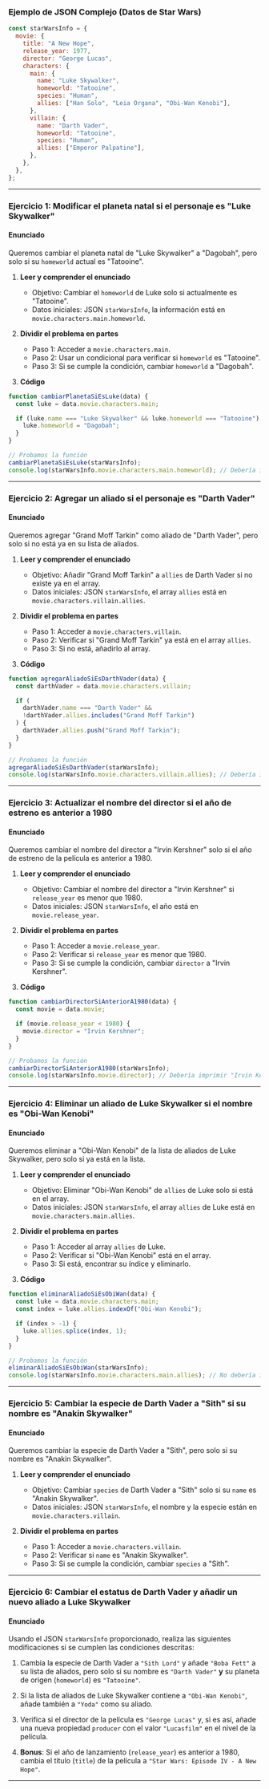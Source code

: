 ### Ejemplo de JSON Complejo (Datos de Star Wars)

```javascript
const starWarsInfo = {
  movie: {
    title: "A New Hope",
    release_year: 1977,
    director: "George Lucas",
    characters: {
      main: {
        name: "Luke Skywalker",
        homeworld: "Tatooine",
        species: "Human",
        allies: ["Han Solo", "Leia Organa", "Obi-Wan Kenobi"],
      },
      villain: {
        name: "Darth Vader",
        homeworld: "Tatooine",
        species: "Human",
        allies: ["Emperor Palpatine"],
      },
    },
  },
};
```

---

### **Ejercicio 1: Modificar el planeta natal si el personaje es "Luke Skywalker"**

#### Enunciado

Queremos cambiar el planeta natal de "Luke Skywalker" a "Dagobah", pero solo si su `homeworld` actual es "Tatooine".

1. **Leer y comprender el enunciado**

   - Objetivo: Cambiar el `homeworld` de Luke solo si actualmente es "Tatooine".
   - Datos iniciales: JSON `starWarsInfo`, la información está en `movie.characters.main.homeworld`.

2. **Dividir el problema en partes**

   - Paso 1: Acceder a `movie.characters.main`.
   - Paso 2: Usar un condicional para verificar si `homeworld` es "Tatooine".
   - Paso 3: Si se cumple la condición, cambiar `homeworld` a "Dagobah".

3. **Código**

```javascript
function cambiarPlanetaSiEsLuke(data) {
  const luke = data.movie.characters.main;

  if (luke.name === "Luke Skywalker" && luke.homeworld === "Tatooine") {
    luke.homeworld = "Dagobah";
  }
}

// Probamos la función
cambiarPlanetaSiEsLuke(starWarsInfo);
console.log(starWarsInfo.movie.characters.main.homeworld); // Debería imprimir "Dagobah" si era "Tatooine"
```

---

### **Ejercicio 2: Agregar un aliado si el personaje es "Darth Vader"**

#### Enunciado

Queremos agregar "Grand Moff Tarkin" como aliado de "Darth Vader", pero solo si no está ya en su lista de aliados.

1. **Leer y comprender el enunciado**

   - Objetivo: Añadir "Grand Moff Tarkin" a `allies` de Darth Vader si no existe ya en el array.
   - Datos iniciales: JSON `starWarsInfo`, el array `allies` está en `movie.characters.villain.allies`.

2. **Dividir el problema en partes**

   - Paso 1: Acceder a `movie.characters.villain`.
   - Paso 2: Verificar si "Grand Moff Tarkin" ya está en el array `allies`.
   - Paso 3: Si no está, añadirlo al array.

3. **Código**

```javascript
function agregarAliadoSiEsDarthVader(data) {
  const darthVader = data.movie.characters.villain;

  if (
    darthVader.name === "Darth Vader" &&
    !darthVader.allies.includes("Grand Moff Tarkin")
  ) {
    darthVader.allies.push("Grand Moff Tarkin");
  }
}

// Probamos la función
agregarAliadoSiEsDarthVader(starWarsInfo);
console.log(starWarsInfo.movie.characters.villain.allies); // Debería incluir "Grand Moff Tarkin" si no estaba antes
```

---

### **Ejercicio 3: Actualizar el nombre del director si el año de estreno es anterior a 1980**

#### Enunciado

Queremos cambiar el nombre del director a "Irvin Kershner" solo si el año de estreno de la película es anterior a 1980.

1. **Leer y comprender el enunciado**

   - Objetivo: Cambiar el nombre del director a "Irvin Kershner" si `release_year` es menor que 1980.
   - Datos iniciales: JSON `starWarsInfo`, el año está en `movie.release_year`.

2. **Dividir el problema en partes**

   - Paso 1: Acceder a `movie.release_year`.
   - Paso 2: Verificar si `release_year` es menor que 1980.
   - Paso 3: Si se cumple la condición, cambiar `director` a "Irvin Kershner".

3. **Código**

```javascript
function cambiarDirectorSiAnteriorA1980(data) {
  const movie = data.movie;

  if (movie.release_year < 1980) {
    movie.director = "Irvin Kershner";
  }
}

// Probamos la función
cambiarDirectorSiAnteriorA1980(starWarsInfo);
console.log(starWarsInfo.movie.director); // Debería imprimir "Irvin Kershner" si el año era anterior a 1980
```

---

### **Ejercicio 4: Eliminar un aliado de Luke Skywalker si el nombre es "Obi-Wan Kenobi"**

#### Enunciado

Queremos eliminar a "Obi-Wan Kenobi" de la lista de aliados de Luke Skywalker, pero solo si ya está en la lista.

1. **Leer y comprender el enunciado**

   - Objetivo: Eliminar "Obi-Wan Kenobi" de `allies` de Luke solo si está en el array.
   - Datos iniciales: JSON `starWarsInfo`, el array `allies` de Luke está en `movie.characters.main.allies`.

2. **Dividir el problema en partes**

   - Paso 1: Acceder al array `allies` de Luke.
   - Paso 2: Verificar si "Obi-Wan Kenobi" está en el array.
   - Paso 3: Si está, encontrar su índice y eliminarlo.

3. **Código**

```javascript
function eliminarAliadoSiEsObiWan(data) {
  const luke = data.movie.characters.main;
  const index = luke.allies.indexOf("Obi-Wan Kenobi");

  if (index > -1) {
    luke.allies.splice(index, 1);
  }
}

// Probamos la función
eliminarAliadoSiEsObiWan(starWarsInfo);
console.log(starWarsInfo.movie.characters.main.allies); // No debería incluir "Obi-Wan Kenobi" si estaba antes
```

---

### **Ejercicio 5: Cambiar la especie de Darth Vader a "Sith" si su nombre es "Anakin Skywalker"**

#### Enunciado

Queremos cambiar la especie de Darth Vader a "Sith", pero solo si su nombre es "Anakin Skywalker".

1. **Leer y comprender el enunciado**

   - Objetivo: Cambiar `species` de Darth Vader a "Sith" solo si su `name` es "Anakin Skywalker".
   - Datos iniciales: JSON `starWarsInfo`, el nombre y la especie están en `movie.characters.villain`.

2. **Dividir el problema en partes**

   - Paso 1: Acceder a `movie.characters.villain`.
   - Paso 2: Verificar si `name` es "Anakin Skywalker".
   - Paso 3: Si se cumple la condición, cambiar `species` a "Sith".

---

### **Ejercicio 6: Cambiar el estatus de Darth Vader y añadir un nuevo aliado a Luke Skywalker**

#### Enunciado

Usando el JSON `starWarsInfo` proporcionado, realiza las siguientes modificaciones si se cumplen las condiciones descritas:

1. Cambia la especie de Darth Vader a `"Sith Lord"` y añade `"Boba Fett"` a su lista de aliados, pero solo si su nombre es `"Darth Vader"` **y** su planeta de origen (`homeworld`) es `"Tatooine"`.

2. Si la lista de aliados de Luke Skywalker contiene a `"Obi-Wan Kenobi"`, añade también a `"Yoda"` como su aliado.

3. Verifica si el director de la película es `"George Lucas"` y, si es así, añade una nueva propiedad `producer` con el valor `"Lucasfilm"` en el nivel de la película.

4. **Bonus**: Si el año de lanzamiento (`release_year`) es anterior a 1980, cambia el título (`title`) de la película a `"Star Wars: Episode IV - A New Hope"`.

---
